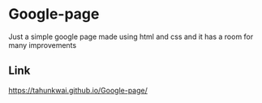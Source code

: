 # Google-page
Just a simple google page made using html and css and it has a room for many improvements

## Link
https://tahunkwai.github.io/Google-page/
